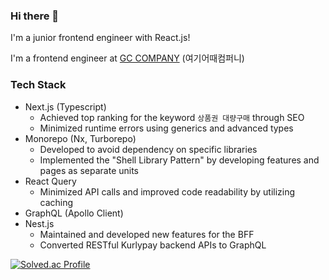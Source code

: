 ### Hi there 👋
I'm a junior frontend engineer with React.js!

I'm a frontend engineer at [GC COMPANY](https://www.yeogi.com/) (여기어때컴퍼니)

### Tech Stack
- Next.js (Typescript)
  - Achieved top ranking for the keyword `상품권 대량구매` through SEO
  - Minimized runtime errors using generics and advanced types
- Monorepo (Nx, Turborepo)
  - Developed to avoid dependency on specific libraries
  - Implemented the "Shell Library Pattern" by developing features and pages as separate units
- React Query
  - Minimized API calls and improved code readability by utilizing caching
- GraphQL (Apollo Client)
- Nest.js
  - Maintained and developed new features for the BFF
  - Converted RESTful Kurlypay backend APIs to GraphQL

[![Solved.ac Profile](http://mazassumnida.wtf/api/generate_badge?boj=zzamny1013)](https://solved.ac/zzamny1013)
